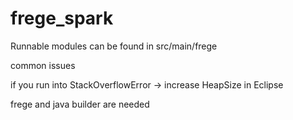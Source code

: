 # frege_spark

Runnable modules can be found in src/main/frege



common issues

if you run into StackOverflowError -> increase HeapSize in Eclipse

frege and java builder are needed


